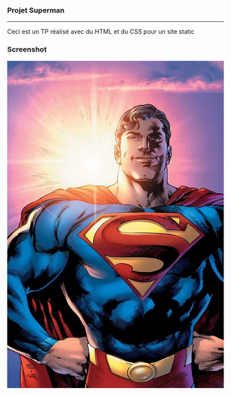 ### Projet Superman
***
Ceci est un TP réalisé avec du HTML et du CSS pour un site static
### Screenshot
![cover](./asset/superman.jpg)